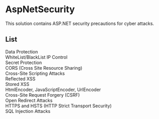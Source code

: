 # AspNetSecurity

This solution contains ASP.NET security precautions for cyber attacks.

## List

Data Protection <br/>
WhiteList/BlackList IP Control <br/>
Secret Protection <br/>
CORS (Cross Site Resource Sharing) <br/>
Cross-Site Scripting Attacks <br/>
Reflected XSS <br/>
Stored XSS <br/>
HtmlEncoder, JavaScriptEncoder, UrlEncoder <br/>
Cross-Site Request Forgery (CSRF) <br/>
Open Redirect Attacks <br/>
HTTPS and HSTS (HTTP Strict Transport Security) <br/>
SQL Injection Attacks

